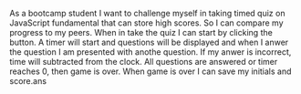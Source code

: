 
As a bootcamp student I want to challenge myself in taking timed quiz on JavaScript fundamental that can store high scores. So I can compare my progress to my peers.
When in take the quiz I can start by clicking the button. A timer will start and questions will be displayed and when I anwer the question I am presented with anothe question. If my anwer is incorrect, time will subtracted from the clock. All questions are answered or timer reaches 0, then game is over. When game is over I can save my initials and score.ans